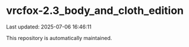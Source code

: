 # vrcfox-2.3_body_and_cloth_edition

Last updated: 2025-07-06 16:46:11

This repository is automatically maintained.
